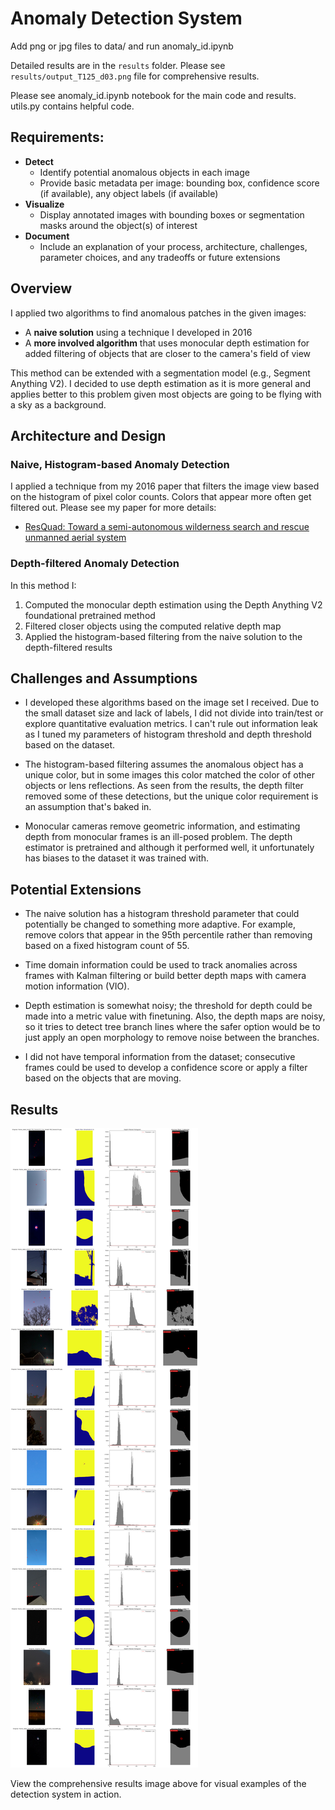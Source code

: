 # Anomaly Detection System

Add png or jpg files to data/ and run anomaly_id.ipynb

Detailed results are in the `results` folder. Please see `results/output_T125_d03.png` file for comprehensive results.

Please see anomaly_id.ipynb notebook for the main code and results. utils.py contains helpful code. 

## Requirements:
- **Detect**
  - Identify potential anomalous objects in each image
  - Provide basic metadata per image: bounding box, confidence score (if available), any object labels (if available)
- **Visualize**
  - Display annotated images with bounding boxes or segmentation masks around the object(s) of interest
- **Document**
  - Include an explanation of your process, architecture, challenges, parameter choices, and any tradeoffs or future extensions


## Overview

I applied two algorithms to find anomalous patches in the given images:
- A **naive solution** using a technique I developed in 2016
- A **more involved algorithm** that uses monocular depth estimation for added filtering of objects that are closer to the camera's field of view

This method can be extended with a segmentation model (e.g., Segment Anything V2). I decided to use depth estimation as it is more general and applies better to this problem given most objects are going to be flying with a sky as a background.

## Architecture and Design

### Naive, Histogram-based Anomaly Detection
I applied a technique from my 2016 paper that filters the image view based on the histogram of pixel color counts. Colors that appear more often get filtered out. Please see my paper for more details:
- [ResQuad: Toward a semi-autonomous wilderness search and rescue unmanned aerial system](https://www.researchgate.net/profile/M-Talha-Agcayazi/publication/304817053_ResQuad_Toward_a_semi-autonomous_wilderness_search_and_rescue_unmanned_aerial_system/links/5aa273390f7e9badd9a611c5/ResQuad-Toward-a-semi-autonomous-wilderness-search-and-rescue-unmanned-aerial-system.pdf)

### Depth-filtered Anomaly Detection
In this method I:
1. Computed the monocular depth estimation using the Depth Anything V2 foundational pretrained method
2. Filtered closer objects using the computed relative depth map
3. Applied the histogram-based filtering from the naive solution to the depth-filtered results

## Challenges and Assumptions

- I developed these algorithms based on the image set I received. Due to the small dataset size and lack of labels, I did not divide into train/test or explore quantitative evaluation metrics. I can't rule out information leak as I tuned my parameters of histogram threshold and depth threshold based on the dataset.

- The histogram-based filtering assumes the anomalous object has a unique color, but in some images this color matched the color of other objects or lens reflections. As seen from the results, the depth filter removed some of these detections, but the unique color requirement is an assumption that's baked in.

- Monocular cameras remove geometric information, and estimating depth from monocular frames is an ill-posed problem. The depth estimator is pretrained and although it performed well, it unfortunately has biases to the dataset it was trained with.

## Potential Extensions

- The naive solution has a histogram threshold parameter that could potentially be changed to something more adaptive. For example, remove colors that appear in the 95th percentile rather than removing based on a fixed histogram count of 55.

- Time domain information could be used to track anomalies across frames with Kalman filtering or build better depth maps with camera motion information (VIO).

- Depth estimation is somewhat noisy; the threshold for depth could be made into a metric value with finetuning. Also, the depth maps are noisy, so it tries to detect tree branch lines where the safer option would be to just apply an open morphology to remove noise between the branches.

- I did not have temporal information from the dataset; consecutive frames could be used to develop a confidence score or apply a filter based on the objects that are moving.

## Results

![Comprehensive Results](output_T125_d03.png)

View the comprehensive results image above for visual examples of the detection system in action.
